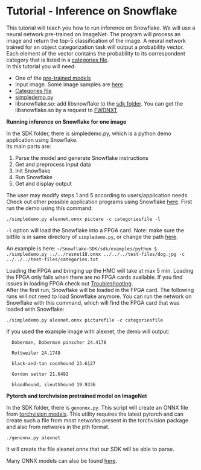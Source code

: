 # Tutorial - Inference on Snowflake  

This tutorial will teach you how to run inference on Snowflake. We will use a neural network pre-trained on ImageNet.
The program will process an image and return the top-5 classification of the image. A neural network trained for an object 
categorization task will output a probability vector. Each element of the vector contains the probability to its correspondent 
category that is listed in a [categories file](https://github.com/FWDNXT/Snowflake-SDK/blob/master/test-files/categories.txt).  
In this tutorial you will need:
* One of the [pre-trained models](http://fwdnxt.com/models/)
* Input image. Some image samples are [here](https://github.com/FWDNXT/Snowflake-SDK/tree/master/test-files)
* [Categories file](https://github.com/FWDNXT/Snowflake-SDK/blob/master/test-files/categories.txt)
* [simpledemo.py](https://github.com/FWDNXT/Snowflake-SDK/blob/master/sdk/examples/python/simpledemo.py)
* libsnowflake.so: add libsnowflake to the [sdk folder](https://github.com/FWDNXT/Snowflake-SDK/tree/master/sdk). You can get the libsnowflake.so by a request to [FWDNXT](http://fwdnxt.com/)

**Running inference on Snowflake for one image**

In the SDK folder, there is simpledemo.py, which is a python demo application using Snowflake.  
Its main parts are:

1) Parse the model and generate Snowflake instructions
2) Get and preprocess input data
3) Init Snowflake
4) Run Snowflake
5) Get and display output

The user may modify steps 1 and 5 according to users/application needs.
Check out other possible application programs using Snowflake [here](http://fwdnxt.com/).
First run the demo using this command:

`./simpledemo.py alexnet.onnx picture -c categoriesfile -l`

`-l` option will load the Snowflake into a FPGA card. Note: make sure the bitfile is in same directory of `simpledemo.py`, or change the path [here](https://github.com/FWDNXT/Snowflake-SDK/blob/master/sdk/examples/python/simpledemo.py#L51).   

An example is here:
`~/Snowflake-SDK/sdk/examples/python $ ./simpledemo.py ../../resnet18.onnx ../../../test-files/dog.jpg -c ../../../test-files/categories.txt`


Loading the FPGA and bringing up the HMC will take at max 5 min.
Loading the FPGA only fails when there are no FPGA cards available. If you find issues in loading FPGA check out [Troubleshooting](https://github.com/FWDNXT/Snowflake-SDK/blob/master/Troubleshooting.md).  
After the first run, Snowflake will be loaded in the FPGA card. The following runs will not need to load Snowflake anymore.
You can run the network on Snowflake with this command, which will find the FPGA card that was loaded with Snowflake:



`./simpledemo.py alexnet.onnx picturefile -c categoriesfile`

If you used the example image with alexnet, the demo will output:

```
  Doberman, Doberman pinscher 24.4178

  Rottweiler 24.1749

  black-and-tan coonhound 23.6127

  Gordon setter 21.6492

  bloodhound, sleuthhound 19.9336
```

**Pytorch and torchvision pretrained model on ImageNet**

In the SDK folder, there is `genonnx.py`. This script will create an ONNX file from [torchvision models](https://github.com/pytorch/vision/tree/master/torchvision).
This utility requires the latest pytorch and can create such a file from most networks present in the
torchvision package and also from networks in the pth format.

`./genonnx.py alexnet`

It will create the file alexnet.onnx that our SDK will be able to parse.

Many ONNX models can also be found [here](https://github.com/onnx/models).

